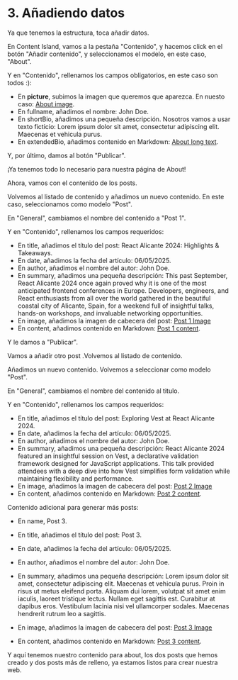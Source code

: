 # 3. Añadiendo datos

Ya que tenemos la estructura, toca añadir datos.

En Content Island, vamos a la pestaña "Contenido", y hacemos click en el botón "Añadir contenido", y seleccionamos el modelo, en este caso, "About".

Y en "Contenido", rellenamos los campos obligatorios, en este caso son todos :):

- En **picture**, subimos la imagen que queremos que aparezca.
  En nuesto caso: [About image](../material/about-page/about-profile-picture.jpg).
- En fullname, añadimos el nombre: John Doe.
- En shortBio, añadimos una pequeña descripción. Nosotros vamos a usar texto ficticio: Lorem ipsum dolor sit amet, consectetur adipiscing elit. Maecenas et vehicula purus.
- En extendedBio, añadimos contenido en Markdown:
  [About long text](../material/about-page/about-long-text.md).

Y, por último, damos al botón "Publicar".

¡Ya tenemos todo lo necesario para nuestra página de About!

Ahora, vamos con el contenido de los posts.

Volvemos al listado de contenido y añadimos un nuevo contenido. En este caso, seleccionamos como modelo "Post".

En "General", cambiamos el nombre del contenido a "Post 1".

Y en "Contenido", rellenamos los campos requeridos:

- En title, añadimos el título del post: React Alicante 2024: Highlights & Takeaways.
- En date, añadimos la fecha del artículo: 06/05/2025.
- En author, añadimos el nombre del autor: John Doe.
- En summary, añadimos una pequeña descripción: This past September, React Alicante 2024 once again proved why it is one of the most anticipated frontend conferences in Europe. Developers, engineers, and React enthusiasts from all over the world gathered in the beautiful coastal city of Alicante, Spain, for a weekend full of insightful talks, hands-on workshops, and invaluable networking opportunities.
- En image, añadimos la imagen de cabecera del post:
  [Post 1 Image](../material/post-1-page/post-1-image.jpeg)
- En content, añadimos contenido en Markdown:
  [Post 1 content](../material/post-1-page/post-1-content.md).

Y le damos a "Publicar".

Vamos a añadir otro post .Volvemos al listado de contenido.

Añadimos un nuevo contenido. Volvemos a seleccionar como modelo "Post".

En "General", cambiamos el nombre del contenido al titulo.

Y en "Contenido", rellenamos los campos requeridos:

- En title, añadimos el título del post: Exploring Vest at React Alicante 2024.
- En date, añadimos la fecha del artículo: 06/05/2025.
- En author, añadimos el nombre del autor: John Doe.
- En summary, añadimos una pequeña descripción: React Alicante 2024 featured an insightful session on Vest, a declarative validation framework designed for JavaScript applications. This talk provided attendees with a deep dive into how Vest simplifies form validation while maintaining flexibility and performance.
- En image, añadimos la imagen de cabecera del post:
  [Post 2 Image](../material/post-2-page/post-2-image.jpg)
- En content, añadimos contenido en Markdown:
  [Post 2 content](../material/post-2-page/post-2-content.md).

Contenido adicional para generar más posts:

- En name, Post 3.
- En title, añadimos el título del post: Post 3.
- En date, añadimos la fecha del artículo: 06/05/2025.
- En author, añadimos el nombre del autor: John Doe.
- En summary, añadimos una pequeña descripción: Lorem ipsum dolor sit amet, consectetur adipiscing elit. Maecenas et vehicula purus. Proin in risus ut metus eleifend porta. Aliquam dui lorem, volutpat sit amet enim iaculis, laoreet tristique lectus. Nullam eget sagittis est. Curabitur at dapibus eros. Vestibulum lacinia nisi vel ullamcorper sodales. Maecenas hendrerit rutrum leo a sagittis.

- En image, añadimos la imagen de cabecera del post:
  [Post 3 Image](../material/post-random-page/post-random-image.jpg)
- En content, añadimos contenido en Markdown:
  [Post 3 content](../material/post-random-page/post-random-content.md).

Y aquí tenemos nuestro contenido para about, los dos posts que hemos creado y dos posts más de relleno, ya estamos listos para crear nuestra web.

